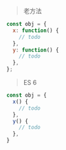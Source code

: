 > 老方法

```js
const obj = {
  x: function() {
    // todo
  },
  y: function() {
    // todo
  },
};
```



> ES 6

```js
const obj = {
  x() {
    // todo
  },
  y() {
    // todo
  },
}
```

